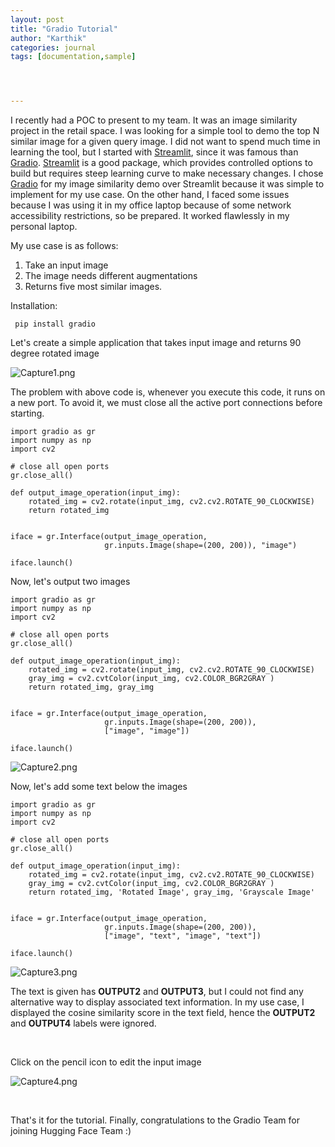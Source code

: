 ```yaml
---
layout: post
title: "Gradio Tutorial"
author: "Karthik"
categories: journal
tags: [documentation,sample]




---
```




I recently had a POC to present to my team. It was an image similarity project in the retail space. I was looking for a simple tool to demo the top N similar image for a given query image. I did not want to spend much time in learning the tool, but I started with [Streamlit](https://streamlit.io/), since it was famous than [Gradio](https://gradio.app/). [Streamlit](https://streamlit.io/) is a good package, which provides controlled options to build but requires steep learning curve to make necessary changes. I chose [Gradio](https://gradio.app/) for my image similarity demo over Streamlit because it was simple to implement for my use case. On the other hand, I faced some issues because I was using it in my office laptop because of some network accessibility restrictions, so be prepared. It worked flawlessly in my personal laptop. 



My use case is as follows:

1. Take an input image
2. The image needs different augmentations
3. Returns five most similar images. 

 

Installation:

```
 pip install gradio
```



Let's create a simple application that takes input image and returns 90 degree rotated image



![Capture1.png](https://i.postimg.cc/Hx2LjTQ6/Capture1.png)

The problem with above code is, whenever you execute this code, it runs on a new port. To avoid it, we must close all the active port connections before starting. 

```
import gradio as gr
import numpy as np
import cv2

# close all open ports
gr.close_all()

def output_image_operation(input_img):
    rotated_img = cv2.rotate(input_img, cv2.cv2.ROTATE_90_CLOCKWISE)
    return rotated_img         
  

iface = gr.Interface(output_image_operation,
                     gr.inputs.Image(shape=(200, 200)), "image")

iface.launch()
```





Now, let's output two images



```
import gradio as gr
import numpy as np
import cv2

# close all open ports
gr.close_all()

def output_image_operation(input_img):
    rotated_img = cv2.rotate(input_img, cv2.cv2.ROTATE_90_CLOCKWISE)
    gray_img = cv2.cvtColor(input_img, cv2.COLOR_BGR2GRAY )
    return rotated_img, gray_img        
  

iface = gr.Interface(output_image_operation,
                     gr.inputs.Image(shape=(200, 200)), 
                     ["image", "image"])

iface.launch()
```

![Capture2.png](https://i.postimg.cc/CKK0JbDs/Capture2.png)



Now, let's add some text below the images

```
import gradio as gr
import numpy as np
import cv2

# close all open ports
gr.close_all()

def output_image_operation(input_img):
    rotated_img = cv2.rotate(input_img, cv2.cv2.ROTATE_90_CLOCKWISE)
    gray_img = cv2.cvtColor(input_img, cv2.COLOR_BGR2GRAY )
    return rotated_img, 'Rotated Image', gray_img, 'Grayscale Image'        
  

iface = gr.Interface(output_image_operation,
                     gr.inputs.Image(shape=(200, 200)), 
                     ["image", "text", "image", "text"])

iface.launch()
```





![Capture3.png](https://i.postimg.cc/jdrrmpP5/Capture3.png)

The text is given has **OUTPUT2** and **OUTPUT3**, but I could not find any alternative way to display associated text information. In my use case, I displayed the cosine similarity score in the text field, hence the **OUTPUT2** and **OUTPUT4** labels were ignored. 

<br>

Click on the pencil icon to edit the input image



![Capture4.png](https://i.postimg.cc/3J72Nw2H/Capture4.png)





<br>



That's it for the tutorial. Finally, congratulations to the Gradio Team for joining Hugging Face Team :)